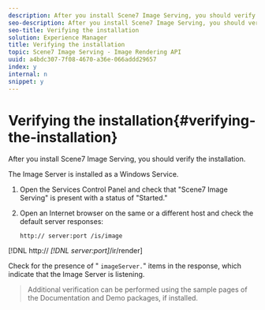 ```yaml
---
description: After you install Scene7 Image Serving, you should verify the installation.
seo-description: After you install Scene7 Image Serving, you should verify the installation.
seo-title: Verifying the installation
solution: Experience Manager
title: Verifying the installation
topic: Scene7 Image Serving - Image Rendering API
uuid: a4bdc307-7f08-4670-a36e-066addd29657
index: y
internal: n
snippet: y
---
```


# Verifying the installation{#verifying-the-installation}

After you install Scene7 Image Serving, you should verify the installation.

 The Image Server is installed as a Windows Service. 

1. Open the Services Control Panel and check that "Scene7 Image Serving" is present with a status of "Started."
1. Open an Internet browser on the same or a different host and check the default server responses:

   `http:// server:port /is/image`

[!DNL  http:// *[!DNL server:port]*/ir/render]

   Check for the presence of " `imageServer.`" items in the response, which indicate that the Image Server is listening. 
>Additional verification can be performed using the sample pages of the Documentation and Demo packages, if installed. 

